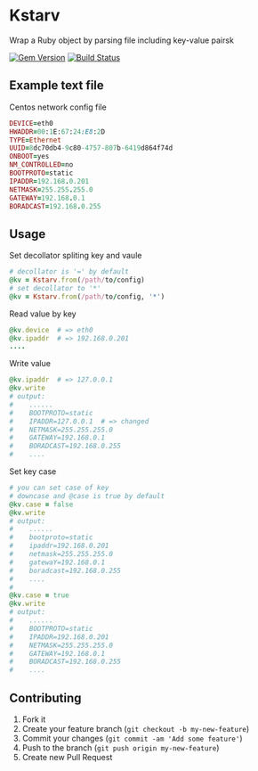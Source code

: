 # Kstarv

Wrap a Ruby object by parsing file including key-value pairsk

[![Gem Version](https://badge.fury.io/rb/kstarv.png)](http://badge.fury.io/rb/kstarv) [![Build Status](https://travis-ci.org/simlegate/kstarv.png?branch=master)](https://travis-ci.org/simlegate/kstarv)

## Example text file
Centos network config file
```ruby
DEVICE=eth0
HWADDR=00:1E:67:24:E8:2D
TYPE=Ethernet
UUID=8dc70db4-9c80-4757-807b-6419d864f74d
ONBOOT=yes
NM_CONTROLLED=no
BOOTPROTO=static
IPADDR=192.168.0.201
NETMASK=255.255.255.0
GATEWAY=192.168.0.1
BORADCAST=192.168.0.255
```
## Usage
Set decollator spliting key and vaule
```ruby
# decollator is '=' by default
@kv = Kstarv.from(/path/to/config) 
# set decollator to '*'
@kv = Kstarv.from(/path/to/config, '*') 
```

Read value by key
```ruby
@kv.device  # => eth0
@kv.ipaddr  # => 192.168.0.201
....
```

Write value
```ruby
@kv.ipaddr  # => 127.0.0.1
@kv.write
# output:
#    ......
#    BOOTPROTO=static
#    IPADDR=127.0.0.1  # => changed
#    NETMASK=255.255.255.0
#    GATEWAY=192.168.0.1
#    BORADCAST=192.168.0.255
#    ....
```
Set key case
```ruby
# you can set case of key
# downcase and @case is true by default
@kv.case = false
@kv.write
# output:
#    ......
#    bootproto=static
#    ipaddr=192.168.0.201
#    netmask=255.255.255.0
#    gatewaY=192.168.0.1
#    boradcast=192.168.0.255
#    ....
#
@kv.case = true 
@kv.write
# output:
#    ......
#    BOOTPROTO=static
#    IPADDR=192.168.0.201
#    NETMASK=255.255.255.0
#    GATEWAY=192.168.0.1
#    BORADCAST=192.168.0.255
#    ....
```

## Contributing

1. Fork it
2. Create your feature branch (`git checkout -b my-new-feature`)
3. Commit your changes (`git commit -am 'Add some feature'`)
4. Push to the branch (`git push origin my-new-feature`)
5. Create new Pull Request
